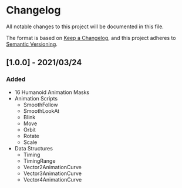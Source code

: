 # Changelog

All notable changes to this project will be documented in this file.

The format is based on [Keep a Changelog](https://keepachangelog.com/en/1.0.0/),
and this project adheres to [Semantic Versioning](https://semver.org/spec/v2.0.0.html).

## [1.0.0] - 2021/03/24

### Added

- 16 Humanoid Animation Masks
- Animation Scripts
  - SmoothFollow
  - SmoothLookAt
  - Blink
  - Move
  - Orbit
  - Rotate
  - Scale
- Data Structures
  - Timing
  - TimingRange
  - Vector2AnimationCurve
  - Vector3AnimationCurve
  - Vector4AnimationCurve
